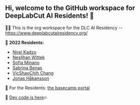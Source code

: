 ## Hi, welcome to the GitHub workspace for DeepLabCut AI Residents! 👋


🙋‍♀️ This is the org workspace for the DLC AI Residency -- https://www.deeplabcutairesidency.org/ 

🌈 **2022 Residents:**
- [Nirel Kadzo](https://github.com/Kadzon)
- [Neslihan Wittek](https://github.com/neslihanedes)
- [Sofia Minano](https://github.com/sfmig)
- [Sabrina Benas](https://github.com/sabrinabenas)
- [VicShaoChih Chang](https://github.com/vchiang001)
- [Jonas Håkansson](https://github.com/biol-jsh)


🍿 For the Residents: [the basecamp portal](https://3.basecamp.com/3651115/projects/26455723)

🧙 [Dev code is here](https://github.com/DeepLabCutAIResidency/DeepLabCut-dev)🔥

